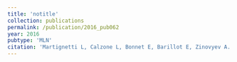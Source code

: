 ```yaml
---
title: 'notitle'
collection: publications
permalink: /publication/2016_pub062
year: 2016
pubtype: 'MLN'
citation: 'Martignetti L, Calzone L, Bonnet E, Barillot E, Zinovyev A. ROMA: Representation and Quantification of Module Activity from Target Expression Data. <i>Front Genet.</i> 2016. 7:18.'
---
```

